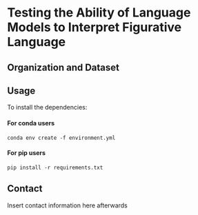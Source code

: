 # Testing the Ability of Language Models to Interpret Figurative Language

## Organization and Dataset

## Usage
To install the dependencies:

#### For conda users
`conda env create -f environment.yml`

#### For pip users
`pip install -r requirements.txt`

## Contact 

Insert contact information here afterwards
